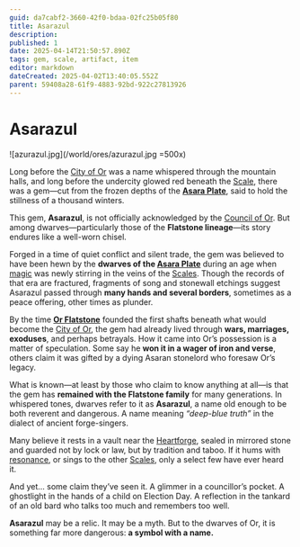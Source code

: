 ```yaml
---
guid: da7cabf2-3660-42f0-bdaa-02fc25b05f80
title: Asarazul
description: 
published: 1
date: 2025-04-14T21:50:57.890Z
tags: gem, scale, artifact, item
editor: markdown
dateCreated: 2025-04-02T13:40:05.552Z
parent: 59408a28-61f9-4883-92bd-922c27813926
---
```


# Asarazul

![azurazul.jpg](/world/ores/azurazul.jpg =500x)

Long before the [City of Or](/geography/settlement/city/city-of-or.md) was a name whispered through the mountain halls, and long before the undercity glowed red beneath the [Scale](/geography/landmark/scale.md), there was a gem—cut from the frozen depths of the **[Asara Plate](/geography/scale/asara-plate.md)**, said to hold the stillness of a thousand winters.

This gem, **Asarazul**, is not officially acknowledged by the [Council of Or](/geography/settlement/city/city-of-or/council-of-or.md). But among dwarves—particularly those of the **Flatstone lineage**—its story endures like a well-worn chisel.

Forged in a time of quiet conflict and silent trade, the gem was believed to have been hewn by the **dwarves of the [Asara Plate](/geography/scale/asara-plate.md)** during an age when [magic](/structure/mechanic/magic.md) was newly stirring in the veins of the [Scales](/geography/landmark/scale.md). Though the records of that era are fractured, fragments of song and stonewall etchings suggest Asarazul passed through **many hands and several borders**, sometimes as a peace offering, other times as plunder.

By the time **[Or Flatstone](/geography/settlement/city/city-of-or/local/or-flatstone.md)** founded the first shafts beneath what would become the [City of Or](/geography/settlement/city/city-of-or.md), the gem had already lived through **wars, marriages, exoduses**, and perhaps betrayals. How it came into Or’s possession is a matter of speculation. Some say he **won it in a wager of iron and verse**, others claim it was gifted by a dying Asaran stonelord who foresaw Or’s legacy.

What is known—at least by those who claim to know anything at all—is that the gem has **remained with the Flatstone family** for many generations. In whispered tones, dwarves refer to it as **Asarazul**, a name old enough to be both reverent and dangerous. A name meaning *“deep-blue truth”* in the dialect of ancient forge-singers.

Many believe it rests in a vault near the [Heartforge](/generated/forge/heartforge.md), sealed in mirrored stone and guarded not by lock or law, but by tradition and taboo. If it hums with [resonance](/generated/resonance/resonance.md), or sings to the other [Scales](/geography/landmark/scale.md), only a select few have ever heard it.

And yet... some claim they’ve seen it. A glimmer in a councillor’s pocket. A ghostlight in the hands of a child on Election Day. A reflection in the tankard of an old bard who talks too much and remembers too well.

**Asarazul** may be a relic. It may be a myth. But to the dwarves of Or, it is something far more dangerous: **a symbol with a name.**
